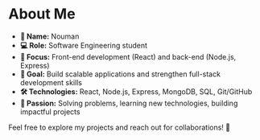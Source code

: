 # About Me

- **👤 Name:** Nouman
- **💻 Role:** Software Engineering student
- **🔧 Focus:** Front-end development (React) and back-end (Node.js, Express)
- **🎯 Goal:** Build scalable applications and strengthen full-stack development skills
- **🛠️ Technologies:** React, Node.js, Express, MongoDB, SQL, Git/GitHub
- **🚀 Passion:** Solving problems, learning new technologies, building impactful projects

Feel free to explore my projects and reach out for collaborations! 🤝
